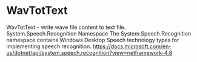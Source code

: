# WavTotText
WavTotText - write wave file content to text file.
System.Speech.Recognition Namespace
The System.Speech.Recognition namespace contains Windows Desktop Speech technology types for implementing speech recognition.
https://docs.microsoft.com/en-us/dotnet/api/system.speech.recognition?view=netframework-4.8
